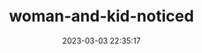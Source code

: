 ---
date: 2023-03-03 22:35:17
imageOriginalPath: photographs/woman-and-kid-noticed-image-275bc707
imagePreviewPath: photographs/woman-and-kid-noticed-preview-eec611db
photoCamera: Minolta SR-T Super
photoColor: colored
photoDate: 2017-01
photoFilm: Kodak 200 expired
photoLens: ''
photoLocation: Istanbul, Turkiye
photoSource: analog
photoType: people
title: woman-and-kid-noticed
translationKey: null
---